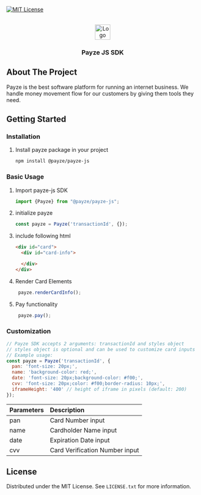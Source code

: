 <div id="top"></div>

[comment]: <> ([![Stargazers][stars-shield]][stars-url])
[![MIT License][license-shield]][license-url]



<!-- PROJECT LOGO -->
<br />
<div align="center">
  <a href="https://payze.io" target="_blank">
    <img src="https://payze.io/assets/images/logo_v2.svg" alt="Logo" height="40">
  </a>

<h3 align="center">Payze JS SDK</h3>

[comment]: <> (  <p align="center">)

[comment]: <> (    <a href="">View Demo</a>)

[comment]: <> (    ·)

[comment]: <> (    <a href="">Report Bug</a>)

[comment]: <> (  </p>)
</div>

<!-- ABOUT THE PROJECT -->

## About The Project

Payze is the best software platform for running an internet business. We handle money movement flow for our customers by
giving them tools they need.

<!-- GETTING STARTED -->

## Getting Started

### Installation

1. Install payze package in your project
   ```sh
   npm install @payze/payze-js
   ```

### Basic Usage

1. Import payze-js SDK
   ```ts
   import {Payze} from "@payze/payze-js";
   ```
2. initialize payze
   ```ts
   const payze = Payze('transactionId', {});
   ```
3. include following html
   ```html
   <div id="card">
     <div id="card-info">

     </div>
   </div>
   ```
4. Render Card Elements
   ```ts
    payze.renderCardInfo();
   ```
5. Pay functionality
   ```ts
    payze.pay();
    ```

### Customization

```js
// Payze SDK accepts 2 arguments: transactionId and styles object
// styles object is optional and can be used to customize card inputs
// Example usage: 
const payze = Payze('transactionId', {
  pan: 'font-size: 20px;',
  name: 'background-color: red;',
  date: 'font-size: 20px;background-color: #f00;',
  cvv: 'font-size: 20px;color: #f00;border-radius: 10px;',
  iframeHeight: '400' // height of iframe in pixels (default: 200)
});
 ```

| Parameters | Description                    |
|:-----------|:-------------------------------|
| pan        | Card Number input              |
| name       | Cardholder Name input          |
| date       | Expiration Date input          |
| cvv        | Card Verification Number input |

<!-- LICENSE -->

## License

Distributed under the MIT License. See `LICENSE.txt` for more information.


[stars-shield]: https://img.shields.io/github/stars/othneildrew/Best-README-Template.svg?style=for-the-badge

[stars-url]: https://github.com/othneildrew/Best-README-Template/stargazers

[license-shield]: https://img.shields.io/github/license/othneildrew/Best-README-Template.svg?style=for-the-badge

[license-url]: https://github.com/LICENSE.txt
